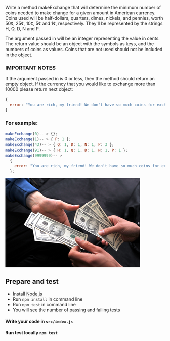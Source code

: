 Write a method makeExchange that will determine the minimum number of coins needed to make change for a given amount in American currency.
Coins used will be half-dollars, quarters, dimes, nickels, and pennies, worth 50¢, 25¢, 10¢, 5¢ and 1¢, respectively.
They'll be represented by the strings H, Q, D, N and P.

The argument passed in will be an integer representing the value in cents.
The return value should be an object with the symbols as keys, and the numbers of coins as values.
Coins that are not used should not be included in the object.

### IMPORTANT NOTES

If the argument passed in is 0 or less, then the method should return an empty object.
If the currency that you would like to exchange more than 10000 please return next object:

```javascript
{
  error: "You are rich, my friend! We don't have so much coins for exchange";
}
```

### For example:

```javascript
makeExchange(0)-- > {};
makeExchange(1)-- > { P: 1 };
makeExchange(43)-- > { Q: 1, D: 1, N: 1, P: 3 };
makeExchange(91)-- > { H: 1, Q: 1, D: 1, N: 1, P: 1 };
makeExchange(9999999)-- >
  {
    error: "You are rich, my friend! We don't have so much coins for exchange",
  };
```

![Money Exchange](./images/money-exchange.jpg)

## Prepare and test

- Install [Node.js](https://nodejs.org/en/)
- Run `npm install` in command line
- Run `npm test` in command line
- You will see the number of passing and failing tests

#### Write your code in `src/index.js`

#### Run test locally `npm test`
